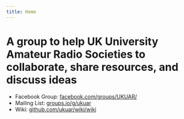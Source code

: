 ```yaml
---
title: Home
---
```


# A group to help UK University Amateur Radio Societies to collaborate, share resources, and discuss ideas

* Facebook Group: [facebook.com/groups/UKUAR/](https://www.facebook.com/groups/UKUAR/)
* Mailing List: [groups.io/g/ukuar](groups.io/g/ukuar)
* Wiki: [github.com/ukuar/wiki/wiki](github.com/ukuar/wiki/wiki)
